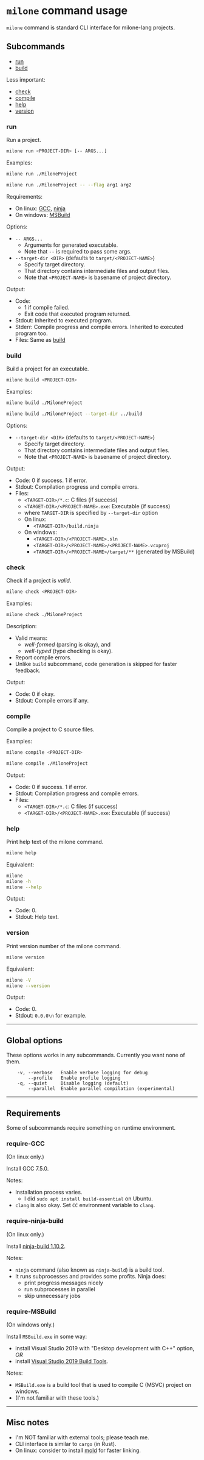 # `milone` command usage

`milone` command is standard CLI interface for milone-lang projects.

## Subcommands

- [run](#run)
- [build](#build)

Less important:

- [check](#check)
- [compile](#compile)
- [help](#help)
- [version](#version)

### run

Run a project.

```sh
milone run <PROJECT-DIR> [-- ARGS...]
```

Examples:

```sh
milone run ./MiloneProject
```

```sh
milone run ./MiloneProject -- --flag arg1 arg2
```

Requirements:

- On linux:
    [GCC](#require-gcc),
    [ninja](#require-ninja-build)
- On windows:
    [MSBuild](#require-msbuild)

Options:

- `-- ARGS...`
    - Arguments for generated executable.
    - Note that `--` is required to pass some args.
- `--target-dir <DIR>` (defaults to `target/<PROJECT-NAME>`)
    - Specify target directory.
    - That directory contains intermediate files and output files.
    - Note that `<PROJECT-NAME>` is basename of project directory.

Output:

- Code:
    - 1 if compile failed.
    - Exit code that executed program returned.
- Stdout: Inherited to executed program.
- Stderr: Compile progress and compile errors. Inherited to executed program too.
- Files: Same as [build](#build)

### build

Build a project for an executable.

```sh
milone build <PROJECT-DIR>
```

Examples:

```sh
milone build ./MiloneProject
```

```sh
milone build ./MiloneProject --target-dir ../build
```

Options:

- `--target-dir <DIR>` (defaults to `target/<PROJECT-NAME>`)
    - Specify target directory.
    - That directory contains intermediate files and output files.
    - Note that `<PROJECT-NAME>` is basename of project directory.

Output:

- Code: 0 if success. 1 if error.
- Stdout: Compilation progress and compile errors.
- Files:
    - `<TARGET-DIR>/*.c`: C files (if success)
    - `<TARGET-DIR>/<PROJECT-NAME>.exe`: Executable (if success)
    - where `TARGET-DIR` is specified by `--target-dir` option
    - On linux:
        - `<TARGET-DIR>/build.ninja` 
    - On windows:
        - `<TARGET-DIR>/<PROJECT-NAME>.sln`
        - `<TARGET-DIR>/<PROJECT-NAME>/<PROJECT-NAME>.vcxproj`
        - `<TARGET-DIR>/<PROJECT-NAME>/target/**` (generated by MSBuild)

### check

Check if a project is *valid*.

```sh
milone check <PROJECT-DIR>
```

Examples:

```sh
milone check ./MiloneProject
```

Description:

- Valid means:
    - *well-formed* (parsing is okay), and
    - *well-typed* (type checking is okay).
- Report compile errors.
- Unlike `build` subcommand, code generation is skipped for faster feedback.

Output:

- Code: 0 if okay.
- Stdout: Compile errors if any.

### compile

Compile a project to C source files.

Examples:

```sh
milone compile <PROJECT-DIR>
```

```sh
milone compile ./MiloneProject
```

Output:

- Code: 0 if success. 1 if error.
- Stdout: Compilation progress and compile errors.
- Files:
    - `<TARGET-DIR>/*.c`: C files (if success)
    - `<TARGET-DIR>/<PROJECT-NAME>.exe`: Executable (if success)

### help

Print help text of the milone command.

```sh
milone help
```

Equivalent:

```sh
milone
milone -h
milone --help
```

Output:

- Code: 0.
- Stdout: Help text.

### version

Print version number of the milone command.

```sh
milone version
```

Equivalent:

```sh
milone -V
milone --version
```

Output:

- Code: 0.
- Stdout: `0.0.0\n` for example.

----

## Global options

These options works in any subcommands. Currently you want none of them.

```
    -v, --verbose   Enable verbose logging for debug
        --profile   Enable profile logging
    -q, --quiet     Disable logging (default)
        --parallel  Enable parallel compilation (experimental)
```

----

## Requirements

Some of subcommands require something on runtime environment.

### require-GCC

(On linux only.)

Install GCC 7.5.0.

Notes:

- Installation process varies.
    - I did `sudo apt install build-essential` on Ubuntu.
- `clang` is also okay. Set `CC` environment variable to `clang`.

### require-ninja-build

(On linux only.)

Install [ninja-build 1.10.2](https://github.com/ninja-build/ninja).

Notes:

- `ninja` command (also known as `ninja-build`) is a build tool.
- It runs subprocesses and provides some profits. Ninja does:
    - print progress messages nicely
    - run subprocesses in parallel
    - skip unnecessary jobs

### require-MSBuild

(On windows only.)

Install `MSBuild.exe` in some way:

- install Visual Studio 2019 with "Desktop development with C++" option, *OR*
- install [Visual Studio 2019 Build Tools](https://visualstudio.microsoft.com/ja/downloads/?q=build+tools#build-tools-for-visual-studio-2019).

Notes:

- `MSBuild.exe` is a build tool that is used to compile C (MSVC) project on windows.
- (I'm not familiar with these tools.)

----

## Misc notes

- I'm NOT familiar with external tools; please teach me.
- CLI interface is similar to `cargo` (in Rust).
- On linux: consider to install [mold](https://github.com/rui314/mold) for faster linking.
